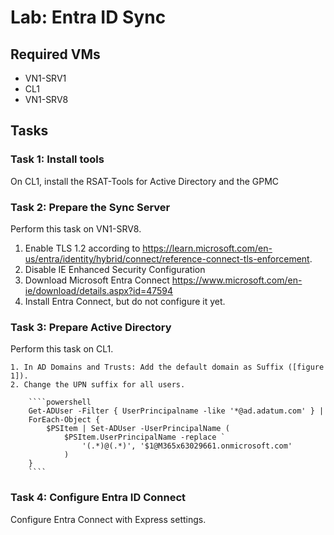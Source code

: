# Lab: Entra ID Sync

## Required VMs

* VN1-SRV1
* CL1
* VN1-SRV8

## Tasks

### Task 1: Install tools

On CL1, install the RSAT-Tools for Active Directory and the GPMC

### Task 2: Prepare the Sync Server

Perform this task on VN1-SRV8.

1. Enable TLS 1.2 according to <https://learn.microsoft.com/en-us/entra/identity/hybrid/connect/reference-connect-tls-enforcement>.
2. Disable IE Enhanced Security Configuration
3. Download Microsoft Entra Connect <https://www.microsoft.com/en-ie/download/details.aspx?id=47594>
4. Install Entra Connect, but do not configure it yet.

### Task 3: Prepare Active Directory

Perform this task on CL1.

    1. In AD Domains and Trusts: Add the default domain as Suffix ([figure 1]).
    2. Change the UPN suffix for all users.

        ````powershell
        Get-ADUser -Filter { UserPrincipalname -like '*@ad.adatum.com' } |
        ForEach-Object {
            $PSItem | Set-ADUser -UserPrincipalName (
                $PSItem.UserPrincipalName -replace `
                    '(.*)@(.*)', '$1@M365x63029661.onmicrosoft.com'
                )
        }
        ````
    
### Task 4: Configure Entra ID Connect

Configure Entra Connect with Express settings.
    
[figure 1]: /images/UPN-Suffixes.png
